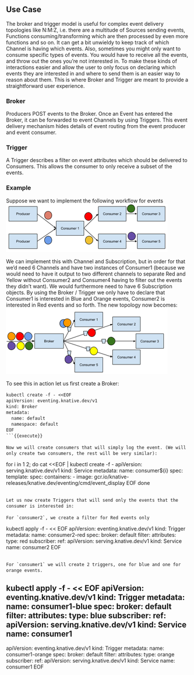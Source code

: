 ## Use Case
The broker and trigger model is useful for complex event delivery topologies like N:M:Z, i.e. there are a multitude of Sources sending events, Functions
consuming/transforming which are then processed by even more functions and so on. It can get a bit unwieldy to keep track of which Channel is having which events. Also, sometimes you might only want to
consume specific types of events. You would have to receive all the events, and throw out the ones you’re not interested in. To make these kinds of interactions easier and allow the
user to only focus on declaring which events they are interested in and where to send them is an easier way to reason about them. This is where Broker and Trigger are meant
to provide a straightforward user experience.

### Broker
Producers POST events to the Broker. Once an Event has entered the Broker, it can be forwarded to event Channels by using Triggers. This event delivery mechanism hides
details of event routing from the event producer and event consumer.

### Trigger
A Trigger describes a filter on event attributes which should be delivered to Consumers. This allows the consumer to only receive a subset of the events.

### Example
Suppose we want to implement the following workflow for events
![broker-eg](./assets/broker-eg.png)

We can implement this with Channel and Subscription, but in order for that we’d need 6 Channels and have two instances of Consumer1 (because we would need to have it output
to two different channels to separate Red and Yellow without Consumer2 and Consumer4 having to filter out the events they didn’t want). We would furthermore need to have 6
Subscription objects. By using the Broker / Trigger we only have to declare that Consumer1 is interested in Blue and Orange events, Consumer2 is interested in Red events and so forth. The new topology now becomes:
![broker](./assets/broker.png)

To see this in action let us first create a Broker:

```
kubectl create -f - <<EOF
apiVersion: eventing.knative.dev/v1
kind: Broker
metadata:
  name: default
  namespace: default
EOF
```{{execute}}

Now we will create consumers that will simply log the event. (We will only create two consumers, the rest will be very similar):

```
for i in 1 2; do
cat <<EOF | kubectl create -f -
apiVersion: serving.knative.dev/v1
kind: Service
metadata:
  name: consumer${i}
spec:
  template:
    spec:
      containers:
        - image: gcr.io/knative-releases/knative.dev/eventing/cmd/event_display
EOF
done
```{{execute}}

Let us now create Triggers that will send only the events that the consumer is interested in:

For `consumer2`, we create a filter for Red events only

```
kubectl apply -f - << EOF
apiVersion: eventing.knative.dev/v1
kind: Trigger
metadata:
  name: consumer2-red
spec:
  broker: default
  filter:
    attributes:
      type: red
  subscriber:
    ref:
     apiVersion: serving.knative.dev/v1
     kind: Service
     name: consumer2
EOF
```{{execute}}

For `consumer1` we will create 2 triggers, one for blue and one for orange events.

```
kubectl apply -f - << EOF
apiVersion: eventing.knative.dev/v1
kind: Trigger
metadata:
  name: consumer1-blue
spec:
  broker: default
  filter:
    attributes:
      type: blue
  subscriber:
    ref:
     apiVersion: serving.knative.dev/v1
     kind: Service
     name: consumer1
---
apiVersion: eventing.knative.dev/v1
kind: Trigger
metadata:
  name: consumer1-orange
spec:
  broker: default
  filter:
    attributes:
      type: orange
  subscriber:
    ref:
     apiVersion: serving.knative.dev/v1
     kind: Service
     name: consumer1
EOF
```{{execute}}
